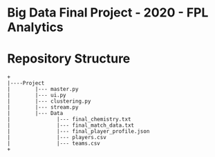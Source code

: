 # Big Data Final Project - 2020 - FPL Analytics

# Repository Structure 
```
+
|----Project
|        |--- master.py
|        |--- ui.py
|        |--- clustering.py
|        |--- stream.py
|        |--- Data
|               |--- final_chemistry.txt
|               |--- final_match_data.txt
|               |--- final_player_profile.json
|               |--- players.csv
|               |--- teams.csv
+
```


